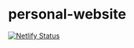 # personal-website
[![Netlify Status](https://api.netlify.com/api/v1/badges/522b6a9d-6c9f-435f-b1fa-93a03ae2fcdb/deploy-status)](https://app.netlify.com/sites/dhruv-tiwari/deploys)
